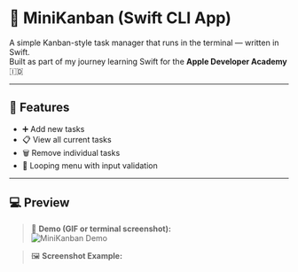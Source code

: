 # 📝 MiniKanban (Swift CLI App)

A simple Kanban-style task manager that runs in the terminal — written in Swift.  
Built as part of my journey learning Swift for the **Apple Developer Academy** 🇮🇩

---

## 🎯 Features

- ➕ Add new tasks
- 📋 View all current tasks
- 🗑 Remove individual tasks
- 🔁 Looping menu with input validation

---

## 💻 Preview

> 🎥 **Demo (GIF or terminal screenshot):**  
![MiniKanban Demo](assets/demo.gif)

> 🖼️ **Screenshot Example:**  
